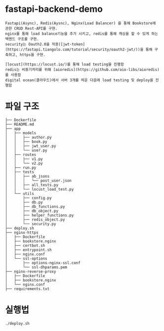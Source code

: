 # fastapi-backend-demo

    Fastapi(Async), Redis(Aysnc), Nginx(Load Balancer) 을 통해 Bookstore에 관한 CRUD Rest-API를 구현.
    nginx를 통해 load balance기능을 추가 시키고, redis를 통해 캐싱을 할 수 있게 하는 백엔드 구조를 구현.
    security는 Oauth2.0을 적용([jwt-token](https://fastapi.tiangolo.com/tutorial/security/oauth2-jwt/))을 통해 구축하고, https을 구현.

    [locust](https://locust.io/)를 통해 load testing을 진행함
    redis는 비동기처리를 위해 [aioredis](https://github.com/aio-libs/aioredis)를 사용함
    digital ocean(클라우드)에서 서버 3개를 띄운 다음에 load testing 및 deploy을 진행함

# 파일 구조

    ├── Dockerfile
    ├── README.md
    ├── app
    │   ├── models
    │   │   ├── author.py
    │   │   ├── book.py
    │   │   ├── jwt_user.py
    │   │   └── user.py
    │   ├── routes
    │   │   ├── v1.py
    │   │   └── v2.py
    │   ├── run.py
    │   ├── tests
    │   │   ├── ab_jsons
    │   │   │   └── post_user.json
    │   │   ├── all_tests.py
    │   │   └── locust_load_test.py
    │   └── utils
    │       ├── config.py
    │       ├── db.py
    │       ├── db_functions.py
    │       ├── db_object.py
    │       ├── helper_functions.py
    │       ├── redis_object.py
    │       └── security.py
    ├── deploy.sh
    ├── nginx-https
    │   ├── Dockerfile
    │   ├── bookstore.nginx
    │   ├── certbot.sh
    │   ├── entrypoint.sh
    │   ├── nginx.conf
    │   └── ssl-options
    │       ├── options-nginx-ssl.conf
    │       └── ssl-dhparams.pem
    ├── nginx-reverse-proxy
    │   ├── Dockerfile
    │   ├── bookstore.nginx
    │   └── nginx.conf
    ├── requirements.txt

# 실행법

    ./deploy.sh
